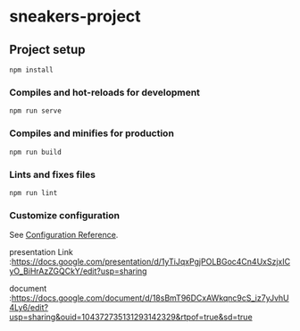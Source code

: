 # sneakers-project

## Project setup
```
npm install
```

### Compiles and hot-reloads for development
```
npm run serve
```

### Compiles and minifies for production
```
npm run build
```

### Lints and fixes files
```
npm run lint
```

### Customize configuration
See [Configuration Reference](https://cli.vuejs.org/config/).

presentation Link :https://docs.google.com/presentation/d/1yTiJqxPgjPOLBGoc4Cn4UxSzjxICyO_BiHrAzZGQCkY/edit?usp=sharing

document :https://docs.google.com/document/d/18sBmT96DCxAWkqnc9cS_iz7yJvhU4Ly6/edit?usp=sharing&ouid=104372735131293142329&rtpof=true&sd=true


